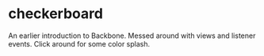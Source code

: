 checkerboard
============
An earlier introduction to Backbone. Messed around with views and listener events. Click around for some color splash.
